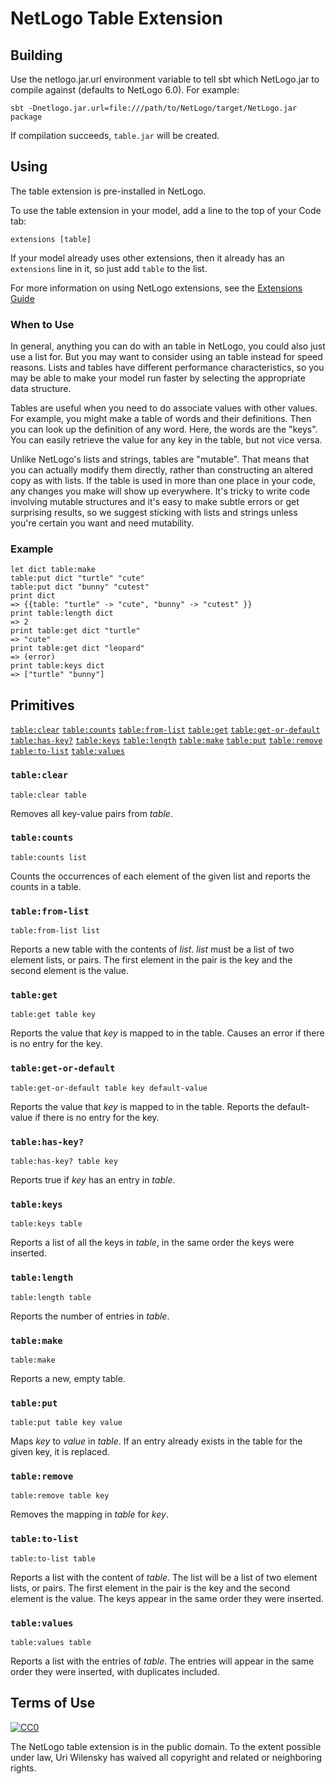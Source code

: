 
# NetLogo Table Extension

## Building

Use the netlogo.jar.url environment variable to tell sbt which NetLogo.jar to compile against (defaults to NetLogo 6.0). For example:

    sbt -Dnetlogo.jar.url=file:///path/to/NetLogo/target/NetLogo.jar package

If compilation succeeds, `table.jar` will be created.

## Using

The table extension is pre-installed in NetLogo.

To use the table extension in your model, add a line to the top of your Code tab:

```
extensions [table]
```

If your model already uses other extensions, then it already has an
`extensions` line in it, so just add `table` to the list.

For more information on using NetLogo extensions,
see the [Extensions Guide](http://ccl.northwestern.edu/netlogo/docs/extensions.html)

### When to Use

In general, anything you can do with an table in NetLogo, you could
also just use a list for. But you may want to consider using an table
instead for speed reasons. Lists and tables have different performance
 characteristics, so you may be able to make your model run faster by
selecting the appropriate data structure.

Tables are useful when you need to do associate values with other
values. For example, you might make a table of words and their
definitions. Then you can look up the definition of any word. Here,
the words are the &quot;keys&quot;. You can easily retrieve the value
for any key in the table, but not vice versa.

Unlike NetLogo's lists and strings, tables are
"mutable". That means that you can actually modify them
directly, rather than constructing an altered copy as with lists. If
the table is used in more than one place in your code, any
changes you make will show up everywhere. It's tricky to write
code involving mutable structures and it's easy to make subtle
errors or get surprising results, so we suggest sticking with lists
and strings unless you're certain you want and need mutability.

### Example

```NetLogo
let dict table:make
table:put dict "turtle" "cute"
table:put dict "bunny" "cutest"
print dict
=> {{table: "turtle" -> "cute", "bunny" -> "cutest" }}
print table:length dict
=> 2
print table:get dict "turtle"
=> "cute"
print table:get dict "leopard"
=> (error)
print table:keys dict
=> ["turtle" "bunny"]
```

## Primitives

[`table:clear`](#tableclear)
[`table:counts`](#tablecounts)
[`table:from-list`](#tablefrom-list)
[`table:get`](#tableget)
[`table:get-or-default`](#tableget-or-default)
[`table:has-key?`](#tablehas-key?)
[`table:keys`](#tablekeys)
[`table:length`](#tablelength)
[`table:make`](#tablemake)
[`table:put`](#tableput)
[`table:remove`](#tableremove)
[`table:to-list`](#tableto-list)
[`table:values`](#tablevalues)


### `table:clear`

```NetLogo
table:clear table
```

Removes all key-value pairs from *table*.


### `table:counts`

```NetLogo
table:counts list
```

Counts the occurrences of each element of the given list and reports the counts in a table.


### `table:from-list`

```NetLogo
table:from-list list
```


Reports a new table with the contents of *list*.
*list* must be a list of two element lists, or pairs.
The first element in the pair is the key and the second element is the value.



### `table:get`

```NetLogo
table:get table key
```

Reports the value that *key* is mapped to in the table. Causes an error if there is no entry for the key.


### `table:get-or-default`

```NetLogo
table:get-or-default table key default-value
```

Reports the value that *key* is mapped to in the table. Reports the default-value if there is no entry for the key.


### `table:has-key?`

```NetLogo
table:has-key? table key
```

Reports true if *key* has an entry in *table*.


### `table:keys`

```NetLogo
table:keys table
```

Reports a list of all the keys in *table*, in the same order the keys were inserted.


### `table:length`

```NetLogo
table:length table
```

Reports the number of entries in *table*.


### `table:make`

```NetLogo
table:make
```

Reports a new, empty table.


### `table:put`

```NetLogo
table:put table key value
```

Maps *key* to *value* in *table*. If an entry already exists in the table for the given key, it is replaced.


### `table:remove`

```NetLogo
table:remove table key
```

Removes the mapping in *table* for *key*.


### `table:to-list`

```NetLogo
table:to-list table
```


Reports a list with the content of <i>table</i>. The list will be a
list of two element lists, or pairs. The first element in the pair is
the key and the second element is the value. The keys appear in the
same order they were inserted.


### `table:values`

```NetLogo
table:values table
```


Reports a list with the entries of <i>table</i>. The entries will appear
in the same order they were inserted, with duplicates included.


## Terms of Use

[![CC0](http://i.creativecommons.org/p/zero/1.0/88x31.png)](http://creativecommons.org/publicdomain/zero/1.0/)

The NetLogo table extension is in the public domain.  To the extent possible under law, Uri Wilensky has waived all copyright and related or neighboring rights.
